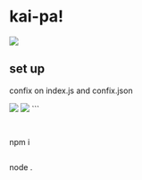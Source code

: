 <h1>kai-pa!</h1>
<img src="https://i.imgur.com/da2aBFC.png">
<br>
<h2>set up</h2>
<p>confix on index.js and confix.json</p>
<img src="https://i.imgur.com/rVuhgsc.png">
<img src="https://i.imgur.com/K4P3oGn.png">
```

```
```

```
```
npm i 
```
```
node .
```

